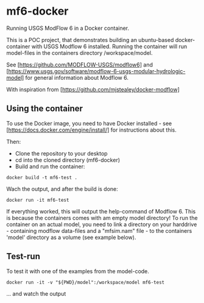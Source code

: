 # mf6-docker
Running USGS ModFlow 6 in a Docker container.

This is a POC project, that demonstrates building an ubuntu-based docker-container with USGS Modflow 6 installed. Running the container will run model-files in the containers directory /workspace/model. 

See [https://github.com/MODFLOW-USGS/modflow6] and [https://www.usgs.gov/software/modflow-6-usgs-modular-hydrologic-model] for general information about Modflow 6.

With inspiration from [https://github.com/mjstealey/docker-modflow]

## Using the container
To use the Docker image, you need to have Docker installed - see [https://docs.docker.com/engine/install/] for instructions about this.

Then:
- Clone the repository to your desktop
- cd into the cloned directory (mf6-docker)
- Build and run the container:
```shell
docker build -t mf6-test .
```

Wach the output, and after the build is done:
```shell
docker run -it mf6-test
```

If everything worked, this will output the help-command of Modflow 6. This is because the containers comes with am empty model directory! To run the container on an actual model, you need to link a directory on your harddrive - containing modflow data-files and a "mfsim.nam" file - to the containers 'model' directory as a volume (see example below).

## Test-run
To test it with one of the examples from the model-code.
```shell
docker run -it -v "${PWD}/model":/workspace/model mf6-test
```
... and watch the output
